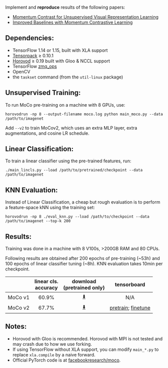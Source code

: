 
Implement and __reproduce__ results of the following papers:

* [Momentum Contrast for Unsupervised Visual Representation Learning](https://arxiv.org/abs/1911.05722)
* [Improved Baselines with Momentum Contrastive Learning](https://arxiv.org/abs/2003.04297)

## Dependencies:

* TensorFlow 1.14 or 1.15, built with XLA support
* [Tensorpack](https://github.com/tensorpack/tensorpack/) ≥ 0.10.1
* [Horovod](https://github.com/horovod/horovod) ≥ 0.19 built with Gloo & NCCL support
* TensorFlow [zmq_ops](https://github.com/tensorpack/zmq_ops)
* OpenCV
* the `taskset` command (from the `util-linux` package)

## Unsupervised Training:

To run MoCo pre-training on a machine with 8 GPUs, use:
```
horovodrun -np 8 --output-filename moco.log python main_moco.py --data /path/to/imagenet
```

Add `--v2` to train MoCov2,
which uses an extra MLP layer, extra augmentations, and cosine LR schedule.


## Linear Classification:
To train a linear classifier using the pre-trained features, run:
```
./main_lincls.py --load /path/to/pretrained/checkpoint --data /path/to/imagenet
```

## KNN Evaluation:
Instead of Linear Classification, a cheap but rough evaluation
is to perform a feature-space kNN using the training set:
```
horovodrun -np 8 ./eval_knn.py --load /path/to/checkpoint --data /path/to/imagenet --top-k 200
```

## Results:
Training was done in a machine with 8 V100s, >200GB RAM and 80 CPUs.

Following results are obtained after
200 epochs of pre-training (~53h)
and 100 epochs of linear classifier tuning (~8h).
KNN evaluation takes 10min per checkpoint.

  |         | linear cls. <br/>accuracy | download <br/>(pretrained only)                                          | tensorboard |
  | -       | :-:    | :-:                                                                                         | :-: |
  | MoCo v1 | 60.9%  | [:arrow_down:](https://github.com/ppwwyyxx/moco.tensorflow/releases/download/v/MoCo_v1.npz) | N/A |
  | MoCo v2 | 67.7%  | [:arrow_down:](https://github.com/ppwwyyxx/moco.tensorflow/releases/download/v/MoCo_v2.npz) | [pretrain](https://tensorboard.dev/experiment/MBL49FKLTLCbKGr7JMolWQ); [finetune](https://tensorboard.dev/experiment/s3ZOxbjbRCy3hMqgL0TzKQ) |

## Notes:

* Horovod with Gloo is recommended. Horovod with MPI is not tested and may crash due to how we use forking.
* If using TensorFlow without XLA support, you can modify `main_*.py` to replace `xla.compile` by a naive forward.
* Official PyTorch code is at [facebookresearch/moco](https://github.com/facebookresearch/moco).
